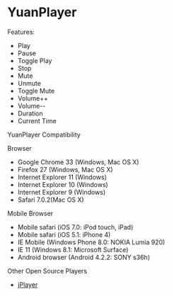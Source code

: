 YuanPlayer
==========

Features:
 * Play
 * Pause
 * Toggle Play
 * Stop
 * Mute
 * Unmute
 * Toggle Mute
 * Volume++
 * Volume--
 * Duration
 * Current Time
 
YuanPlayer Compatibility

Browser
 * Google Chrome 33 (Windows, Mac OS X)
 * Firefox 27 (Windows, Mac OS X)
 * Internet Explorer 11 (Windows)
 * Internet Explorer 10 (Windows)
 * Internet Explorer 9 (Windows)
 * Safari 7.0.2(Mac OS X)

Mobile Browser
 * Mobile safari (iOS 7.0: iPod touch, iPad)
 * Mobile safari (iOS 5.1: iPhone 4)
 * IE Mobile (Windows Phone 8.0: NOKIA Lumia 920)
 * IE 11 (Windows 8.1: Microsoft Surface)
 * Android browser (Android 4.2.2: SONY s36h)


Other Open Source Players
 * [jPlayer](http://jplayer.org/ "HTML5 Audio & Video for jQuery")
